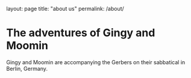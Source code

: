 layout: page
title: "about us"
permalink: /about/


# The adventures of Gingy and Moomin

Gingy and Moomin are accompanying the Gerbers on their sabbatical in Berlin, Germany.

